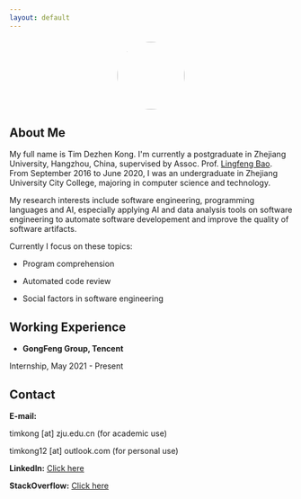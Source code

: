 ```yaml
---
layout: default
---
```

<div style="width: 200px; margin: 20px auto 20px auto; text-align: center">
<img src="{{ site.url }}/assets/timkong.jpg" width="120" style="border-radius: 50%" />
</div>

## About Me
My full name is Tim Dezhen Kong. I'm currently a postgraduate in Zhejiang University, Hangzhou, China, supervised by Assoc. Prof. [Lingfeng Bao](https://baolingfeng.github.io). From September 2016 to June 2020, I was an undergraduate in Zhejiang University City College, majoring in computer science and technology.

My research interests include software engineering, programming languages and AI, especially applying AI and data analysis tools on software engineering to automate software developement and improve the quality of software artifacts.

Currently I focus on these topics:

- Program comprehension

- Automated code review

- Social factors in software engineering 

## Working Experience

- **GongFeng Group, Tencent**

Internship, May 2021 - Present

## Contact

**E-mail:**

timkong [at] zju.edu.cn (for academic use)

timkong12 [at] outlook.com (for personal use)

**LinkedIn:** [Click here](https://www.linkedin.com/in/tim-kong-cs)

**StackOverflow:** [Click here](https://stackoverflow.com/users/13769738/tim-kong?tab=profile)

